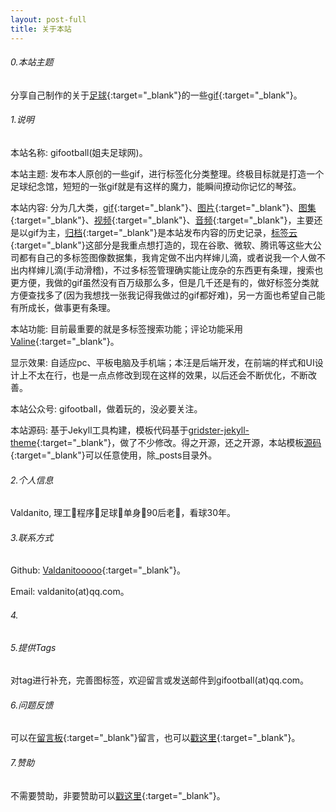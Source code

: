 ```yaml
---
layout: post-full
title: 关于本站
---
```


###### 0.本站主题

  分享自己制作的关于[足球](https://zh.wikipedia.org/wiki/%E8%B6%B3%E7%90%83){:target="_blank"}的一些[gif](https://zh.wikipedia.org/wiki/GIF){:target="_blank"}。

###### 1.说明

  本站名称: gifootball(姐夫足球网)。  

  本站主题: 发布本人原创的一些gif，进行标签化分类整理。终极目标就是打造一个足球纪念馆，短短的一张gif就是有这样的魔力，能瞬间撩动你记忆的琴弦。  

  本站内容: 分为几大类，[gif](/Gif){:target="_blank"}、[图片](/Image){:target="_blank"}、[图集](/Gallery){:target="_blank"}、[视频](/Video){:target="_blank"}、[音频](/Audio){:target="_blank"}，主要还是以gif为主，[归档](/Archive){:target="_blank"}是本站发布内容的历史记录，[标签云](/Tags){:target="_blank"}这部分是我重点想打造的，现在谷歌、微软、腾讯等这些大公司都有自己的多标签图像数据集，我肯定做不出内样婶儿滴，或者说我一个人做不出内样婶儿滴(手动滑稽)，不过多标签管理确实能让庞杂的东西更有条理，搜索也更方便，我做的gif虽然没有百万级那么多，但是几千还是有的，做好标签分类就方便查找多了(因为我想找一张我记得我做过的gif都好难)，另一方面也希望自己能有所成长，做事更有条理。

  本站功能: 目前最重要的就是多标签搜索功能；评论功能采用[Valine](https://valine.js.org/){:target="_blank"}。
  
  显示效果: 自适应pc、平板电脑及手机端；本汪是后端开发，在前端的样式和UI设计上不太在行，也是一点点修改到现在这样的效果，以后还会不断优化，不断改善。
  
  本站公众号: gifootball，做着玩的，没必要关注。

  本站源码: 基于Jekyll工具构建，模板代码基于[gridster-jekyll-theme](https://github.com/DigitalMindCH/gridster-jekyll-theme){:target="_blank"}，做了不少修改。得之开源，还之开源，本站模板[源码](https://zh.wikipedia.org/wiki/%E8%B6%B3%E7%90%83){:target="_blank"}可以任意使用，除_posts目录外。

###### 2.个人信息

  Valdanito, 理工🐶程序🐶足球🐶单身🐶90后老🐶，看球30年。

###### 3.联系方式

  Github: [Valdanitooooo](https://github.com/Valdanitooooo){:target="_blank"}。

  Email: valdanito(at)qq.com。

###### 4.

###### 5.提供Tags

  对tag进行补充，完善图标签，欢迎留言或发送邮件到gifootball(at)qq.com。

###### 6.问题反馈

  可以在[留言板](/yousay){:target="_blank"}留言，也可以[戳这里](https://support.qq.com/product/40428){:target="_blank"}。

###### 7.赞助

  不需要赞助，非要赞助可以[戳这里](https://www.unicef.org/zh){:target="_blank"}。